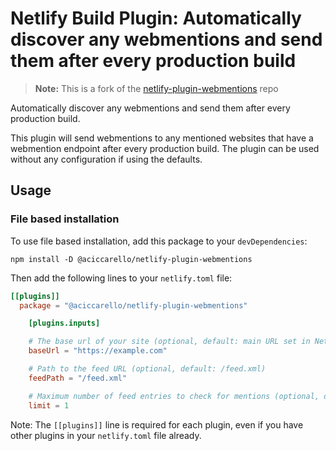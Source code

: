 # Netlify Build Plugin: Automatically discover any webmentions and send them after every production build

> **Note:** This is a fork of the [netlify-plugin-webmentions](https://github.com/CodeFoodPixels/netlify-plugin-webmentions) repo

Automatically discover any webmentions and send them after every production build.

This plugin will send webmentions to any mentioned websites that have a webmention endpoint after every production build. The plugin can be used without any configuration if using the defaults.

## Usage

### File based installation
To use file based installation, add this package to your `devDependencies`: 

```
npm install -D @aciccarello/netlify-plugin-webmentions
```

Then add the following lines to your `netlify.toml` file:

```toml
[[plugins]]
  package = "@aciccarello/netlify-plugin-webmentions"

	[plugins.inputs]

	# The base url of your site (optional, default: main URL set in Netlify)
	baseUrl = "https://example.com"

	# Path to the feed URL (optional, default: /feed.xml)
	feedPath = "/feed.xml"

	# Maximum number of feed entries to check for mentions (optional, default: 1)
	limit = 1
```

Note: The `[[plugins]]` line is required for each plugin, even if you have other plugins in your `netlify.toml` file already.
